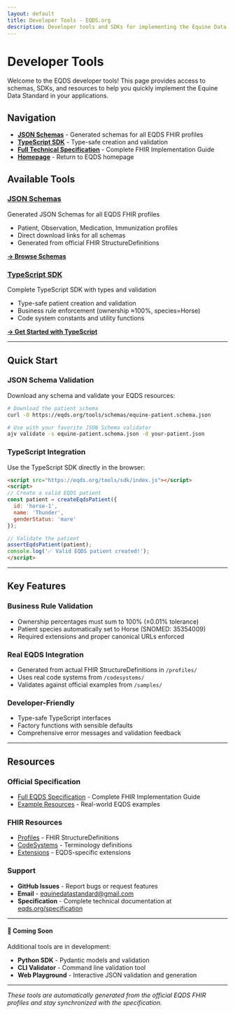 ```yaml
---
layout: default
title: Developer Tools - EQDS.org
description: Developer tools and SDKs for implementing the Equine Data Standard
---
```


# Developer Tools

Welcome to the EQDS developer tools! This page provides access to schemas, SDKs, and resources to help you quickly implement the Equine Data Standard in your applications.


## Navigation

- [**JSON Schemas**](json-schemas) - Generated schemas for all EQDS FHIR profiles
- [**TypeScript SDK**](typescript-sdk) - Type-safe creation and validation
- [**Full Technical Specification**](specification) - Complete FHIR Implementation Guide
- [**Homepage**](index) - Return to EQDS homepage

## Available Tools

<div class="resource-cards">
  <div class="card">
    <h3><a href="json-schemas">JSON Schemas</a></h3>
    <p>Generated JSON Schemas for all EQDS FHIR profiles</p>
    <ul>
      <li>Patient, Observation, Medication, Immunization profiles</li>
      <li>Direct download links for all schemas</li>
      <li>Generated from official FHIR StructureDefinitions</li>
    </ul>
    <p><strong><a href="json-schemas">→ Browse Schemas</a></strong></p>
  </div>

  <div class="card">
    <h3><a href="typescript-sdk">TypeScript SDK</a></h3>
    <p>Complete TypeScript SDK with types and validation</p>
    <ul>
      <li>Type-safe patient creation and validation</li>
      <li>Business rule enforcement (ownership ≈100%, species=Horse)</li>
      <li>Code system constants and utility functions</li>
    </ul>
    <p><strong><a href="typescript-sdk">→ Get Started with TypeScript</a></strong></p>
  </div>
</div>

---

## Quick Start

### JSON Schema Validation

Download any schema and validate your EQDS resources:

```bash
# Download the patient schema
curl -O https://eqds.org/tools/schemas/equine-patient.schema.json

# Use with your favorite JSON Schema validator
ajv validate -s equine-patient.schema.json -d your-patient.json
```

### TypeScript Integration

Use the TypeScript SDK directly in the browser:

```html
<script src="https://eqds.org/tools/sdk/index.js"></script>
<script>
// Create a valid EQDS patient
const patient = createEqdsPatient({
  id: 'horse-1',
  name: 'Thunder',
  genderStatus: 'mare'
});

// Validate the patient
assertEqdsPatient(patient);
console.log('✅ Valid EQDS patient created!');
</script>
```

---

## Key Features

### **Business Rule Validation**
- Ownership percentages must sum to 100% (±0.01% tolerance)
- Patient species automatically set to Horse (SNOMED: 35354009)
- Required extensions and proper canonical URLs enforced

### **Real EQDS Integration**
- Generated from actual FHIR StructureDefinitions in `/profiles/`
- Uses real code systems from `/codesystems/`
- Validates against official examples from `/samples/`

### **Developer-Friendly**
- Type-safe TypeScript interfaces
- Factory functions with sensible defaults
- Comprehensive error messages and validation feedback

---

## Resources

### Official Specification
- [Full EQDS Specification](specification) - Complete FHIR Implementation Guide
- [Example Resources](samples/) - Real-world EQDS examples

### FHIR Resources  
- [Profiles](profiles/) - FHIR StructureDefinitions
- [CodeSystems](codesystems/) - Terminology definitions
- [Extensions](extensions/) - EQDS-specific extensions

### Support
- **GitHub Issues** - Report bugs or request features
- **Email** - equinedatastandard@gmail.com
- **Specification** - Complete technical documentation at [eqds.org/specification](specification)

---

<div class="alert">
  <h4>📢 Coming Soon</h4>
  <p>Additional tools are in development:</p>
  <ul>
    <li><strong>Python SDK</strong> - Pydantic models and validation</li>
    <li><strong>CLI Validator</strong> - Command line validation tool</li>
    <li><strong>Web Playground</strong> - Interactive JSON validation and generation</li>
  </ul>
</div>

---

*These tools are automatically generated from the official EQDS FHIR profiles and stay synchronized with the specification.*